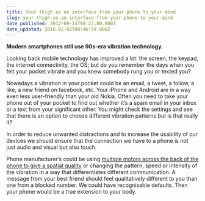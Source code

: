 ```yaml
---
title: Your thigh as an interface from your phone to your mind
slug: your-thigh-as-an-interface-from-your-phone-to-your-mind
date_published: 2012-09-25T08:23:00.000Z
date_updated: 2016-02-02T00:46:59.000Z
---
```


**Modern smartphones still use 90s-era vibration technology.**

Looking back mobile technology has improved a lot: the screen, the keypad, the internet connectivity, the OS; but do you remember the days when you felt your pocket vibrate and you knew somebody rung you or texted you?

Nowadays a vibration in your pocket could be an email, a tweet, a follow, a like, a new friend on facebook, etc. Your iPhone and Android are in a way even less user-friendly than your old Nokia. Often you need to take your phone out of your pocket to find out whether it’s a spam email in your inbox or a text from your significant other. You might check the settings and see that there is an option to choose different vibration patterns but is that really it?

In order to reduce unwanted distractions and to increase the usability of our devices we should ensure that the connection we have to a phone is not just audio and visual but also touch.

Phone manufacturer’s could be using [multiple motors across the back of the phone to give a spatial quality](http://ieeexplore.ieee.org/xpl/articleDetails.jsp?arnumber=4685314) or changing the pattern, speed or intensity of the vibration in a way that differentiates different communication. A message from your best friend should feel qualitatively different to you than one from a blocked number. We could have recognisable defaults. Then your phone would be a true extension to your body.
